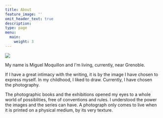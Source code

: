 ```yaml
---
title: About
feature_image: ''
omit_header_text: true
description:
type: page
menu:
  main:
    weight: 3
---
```


![](/images/me.jpg "")

My name is Miguel Moquillon and I'm living, currently, near Grenoble.

If I have a great intimacy with the writing, it is by the image I have chosen to express myself. In my childhood, I liked to draw. Currently, I have chosen the photography.

The photographic books and the exhibitions opened my eyes to a whole world of possiblities, free of conventions and rules. I understood the power the images and the series can have. A photograph only comes to live when it is printed on a physical medium, by its very texture.
